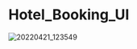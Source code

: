 # Hotel_Booking_UI
![20220421_123549](https://user-images.githubusercontent.com/80044583/164403422-0b6f6947-c995-48fc-9ba8-e8a6709dc073.gif)
